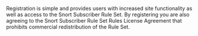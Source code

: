 Registration is simple and provides users with increased site functionality as well as access to the Snort Subscriber Rule Set. By registering you are also agreeing to the Snort Subscriber Rule Set Rules License Agreement that prohibits commercial redistribution of the Rule Set. 
